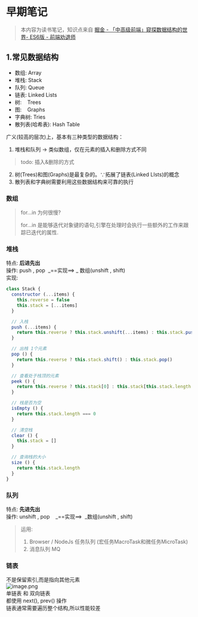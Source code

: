 # 早期笔记

> 本内容为读书笔记，知识点来自 [掘金 - 「中高级前端」窥探数据结构的世界- ES6版 - 前端劝退师](https://juejin.im/post/5cd1ab3df265da03587c142a)


## 1.常见数据结构

- 数组: Array
- 堆栈: Stack
- 队列: Queue
- 链表: Linked Lists
- 树:    Trees
- 图:    Graphs
- 字典树: Tries
- 散列表(哈希表): Hash Table

广义(较高的层次)上，基本有三种类型的数据结构：

1. 堆栈和队列 -> 类似数组，仅在元素的插入和删除方式不同
> todo: 插入&删除的方式

2. 树(Trees)和图(Graphs)是最复杂的。∵拓展了链表(Linked LIsts)的概念
3. 散列表和字典树需要利用这些数据结构来可靠的执行


### 数组
> for...in 为何很慢?
> 
> for...in 是能够迭代对象键的语句,引擎在处理时会执行一些额外的工作来跟踪已迭代的属性.



### 堆栈
特点: **后进先出**<br />操作: push , pop  _==实现==> _ 数组(unshift , shift)    <br />实现:

```javascript
class Stack {
  constructor (...items) {
    this.reverse = false
    this.stack = [...items]
  }

  // 入栈
  push (...items) {
    return this.reverse ? this.stack.unshift(...items) : this.stack.push(...items)
  }

  // 出栈 1个元素
  pop () {
    return this.reverse ? this.stack.shift() : this.stack.pop()
  }

  // 查看处于栈顶的元素
  peek () {
    return this.reverse ? this.stack[0] : this.stack[this.stack.length - 1]
  }

  // 栈是否为空
  isEmpty () {
    return this.stack.length === 0
  }

  // 清空栈
  clear () {
    this.stack = []
  }

  // 查询栈的大小
  size () {
    return this.stack.length
  }
}
```



### 队列
特点: **先进先出**<br />操作: unshift , pop    _==实现==>  _数组(unshift , shift)
> 运用:
> 1. Browser / NodeJs 任务队列 (宏任务MacroTask和微任务MicroTask)
> 2. 消息队列 MQ


### 链表
不是保留索引,而是指向其他元素<br />![image.png](https://cdn.nlark.com/yuque/0/2019/png/122315/1558362189559-3834cf50-11ba-4334-b7ab-424d77d3e3f7.png#align=left&display=inline&height=223&name=image.png&originHeight=223&originWidth=654&size=88926&status=done&width=654)<br />单链表 和 双向链表<br />都使用 next(), prev() 操作<br />链表通常需要遍历整个结构,所以性能较差


